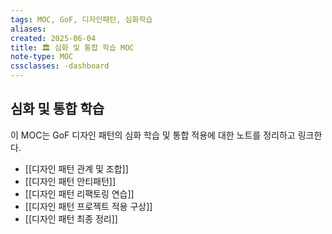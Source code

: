 ```yaml
---
tags: MOC, GoF, 디자인패턴, 심화학습
aliases:
created: 2025-06-04
title: 🏛️ 심화 및 통합 학습 MOC
note-type: MOC
cssclasses: -dashboard
---
```


## 심화 및 통합 학습

이 MOC는 GoF 디자인 패턴의 심화 학습 및 통합 적용에 대한 노트를 정리하고 링크한다.

- [[디자인 패턴 관계 및 조합]]
- [[디자인 패턴 안티패턴]]
- [[디자인 패턴 리팩토링 연습]]
- [[디자인 패턴 프로젝트 적용 구상]]
- [[디자인 패턴 최종 정리]] 